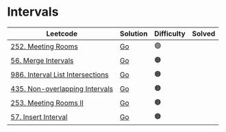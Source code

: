 # Intervals

| Leetcode                                                                                       | Solution                                                           | Difficulty | Solved |
| ---------------------------------------------------------------------------------------------- | ------------------------------------------------------------------ | ---------- | ------ |
| [252. Meeting Rooms](https://leetcode.com/problems/meeting-rooms/)                             | [Go](<../Intervals/Solutions/252. Meeting Rooms.md>)               | 🟢         |        |
| [56. Merge Intervals](https://leetcode.com/problems/merge-intervals/)                          | [Go](<../Intervals/Solutions/56. Merge Intervals.md>)              | 🟠         |        |
| [986. Interval List Intersections](https://leetcode.com/problems/interval-list-intersections/) | [Go](<../Intervals/Solutions/986. Interval List Intersections.md>) | 🟠         |        |
| [435. Non-overlapping Intervals](https://leetcode.com/problems/non-overlapping-intervals/)     | [Go](<../Intervals/Solutions/435. Non-overlapping Intervals.md>)   | 🟠         |        |
| [253. Meeting Rooms II](https://leetcode.com/problems/meeting-rooms-ii/)                       | [Go](<../Intervals/Solutions/253. Meeting Rooms II.md>)            | 🟠         |        |
| [57. Insert Interval](https://leetcode.com/problems/insert-interval/)                          | [Go](<../Intervals/Solutions/57. Insert Interval.md>)              | 🟠         |        |
